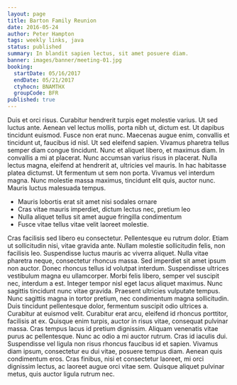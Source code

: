 ```yaml
---
layout: page
title: Barton Family Reunion
date: 2016-05-24
author: Peter Hampton
tags: weekly links, java
status: published
summary: In blandit sapien lectus, sit amet posuere diam.
banner: images/banner/meeting-01.jpg
booking:
  startDate: 05/16/2017
  endDate: 05/21/2017
  ctyhocn: BNAMTHX
  groupCode: BFR
published: true
---
```

Duis et orci risus. Curabitur hendrerit turpis eget molestie varius. Ut sed luctus ante. Aenean vel lectus mollis, porta nibh ut, dictum est. Ut dapibus tincidunt euismod. Fusce non erat nunc. Maecenas augue enim, convallis et tincidunt ut, faucibus id nisl. Ut sed eleifend sapien. Vivamus pharetra tellus semper diam congue tincidunt.
Nunc et aliquet libero, et maximus diam. In convallis a mi at placerat. Nunc accumsan varius risus in placerat. Nulla lectus magna, eleifend at hendrerit at, ultricies vel mauris. In hac habitasse platea dictumst. Ut fermentum ut sem non porta. Vivamus vel interdum magna. Nunc molestie massa maximus, tincidunt elit quis, auctor nunc. Mauris luctus malesuada tempus.

* Mauris lobortis erat sit amet nisi sodales ornare
* Cras vitae mauris imperdiet, dictum lectus nec, pretium leo
* Nulla aliquet tellus sit amet augue fringilla condimentum
* Fusce vitae tellus vitae velit laoreet molestie.

Cras facilisis sed libero eu consectetur. Pellentesque eu rutrum dolor. Etiam ut sollicitudin nisi, vitae gravida ante. Nullam molestie sollicitudin felis, non facilisis leo. Suspendisse luctus mauris ac viverra aliquet. Nulla vitae pharetra neque, consectetur rhoncus massa. Sed imperdiet sit amet ipsum non auctor. Donec rhoncus tellus id volutpat interdum. Suspendisse ultrices vestibulum magna eu ullamcorper. Morbi felis libero, semper vel suscipit nec, interdum a est. Integer tempor nisl eget lacus aliquet maximus. Nunc sagittis tincidunt nunc vitae gravida. Praesent ultricies vulputate tempus.
Nunc sagittis magna in tortor pretium, nec condimentum magna sollicitudin. Duis tincidunt pellentesque dolor, fermentum suscipit odio ultrices a. Curabitur at euismod velit. Curabitur erat arcu, eleifend id rhoncus porttitor, facilisis at ex. Quisque enim turpis, auctor in risus vitae, consequat pulvinar massa. Cras tempus lacus id pretium dignissim. Aliquam venenatis vitae purus ac pellentesque. Nunc ac odio a mi auctor rutrum. Cras id iaculis dui. Suspendisse vel ligula non risus rhoncus faucibus id et sapien. Vivamus diam ipsum, consectetur eu dui vitae, posuere tempus diam. Aenean quis condimentum eros. Cras finibus, nisi et consectetur laoreet, mi orci dignissim lectus, ac laoreet augue orci vitae sem. Quisque aliquet pulvinar metus, quis auctor ligula rutrum nec.
